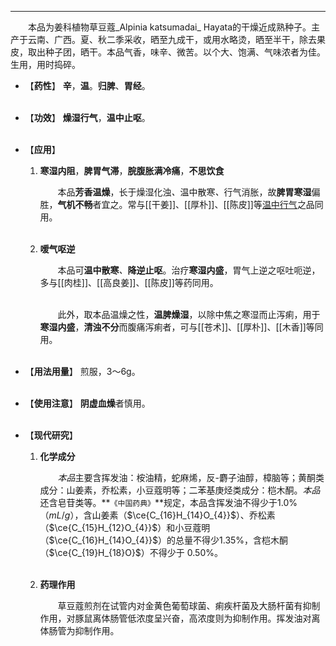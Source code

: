 ---
&emsp;&emsp;本品为姜科植物草豆蔻_Alpinia katsumadai_ Hayata的干燥近成熟种子。主产于云南、广西。夏、秋二季采收，晒至九成干，或用水略烫，晒至半干，除去果皮，取出种子团，晒干。本品气香，味辛、微苦。以个大、饱满、气味浓者为佳。生用，用时捣碎。

- 【**药性**】
	**辛**，**温**。**归脾**、**胃经**。<br></br>

- 【**功效**】
	**燥湿行气**，**温中止呕**。<br></br>

- 【**应用**】
	1. **寒湿内阻**，**脾胃气滞**，**脘腹胀满冷痛**，**不思饮食**
		
		&emsp;&emsp;本品**芳香温燥**，长于燥湿化浊<dfn>、</dfn>温中散寒<dfn>、</dfn>行气消胀，故**脾胃寒湿**偏胜，**气机不畅**者宜之。常与[[干姜]]、[[厚朴]]、[[陈皮]]等<ins>温中行气</ins>之品同用。<br></br>
	
	2. **嗳气呕逆**
		
		&emsp;&emsp;本品可**温中散寒**<dfn>、</dfn>**降逆止呕**。治疗**寒湿内盛**，胃气上逆之呕吐呃逆，多与[[肉桂]]、[[高良姜]]、[[陈皮]]等药同用。<br></br>

		&emsp;&emsp;此外，取本品温燥之性，**温脾燥湿**，以除中焦之寒湿而止泻痢，用于**寒湿内盛**，**清浊不分**而腹痛泻痢者，可与[[苍术]]、[[厚朴]]、[[木香]]等同用。<br></br>

- 【**用法用量**】
	煎服，3～6g。<br></br>

- 【**使用注意**】
	**阴虚血燥**者慎用。<br></br>

- 【**现代研究**】
	1. **化学成分**
		
		&emsp;&emsp;<dfn>本品</dfn>主要含挥发油：桉油精，蛇麻烯，反-麝子油醇，樟脑等；黄酮类成分：山姜素，乔松素，小豆蔻明等；二苯基庚烃类成分：桤木酮。<dfn>本品</dfn>还含皂苷类等。**`《中国药典》`**规定，本品含挥发油不得少于1.0%（$mL/g$），含山姜素（$\ce{C_{16}H_{14}O_{4}}$）、乔松素（$\ce{C_{15}H_{12}O_{4}}$）和小豆蔻明（$\ce{C_{16}H_{14}O_{4}}$）的总量不得少1.35%，含桤木酮（$\ce{C_{19}H_{18}O}$）不得少于 0.50%。<br></br>
	
	2. **药理作用**
		
		&emsp;&emsp;草豆蔻煎剂在试管内对金黄色葡萄球菌、痢疾杆菌及大肠杆菌有抑制作用，对豚鼠离体肠管低浓度呈兴奋，高浓度则为抑制作用。挥发油对离体肠管为抑制作用。